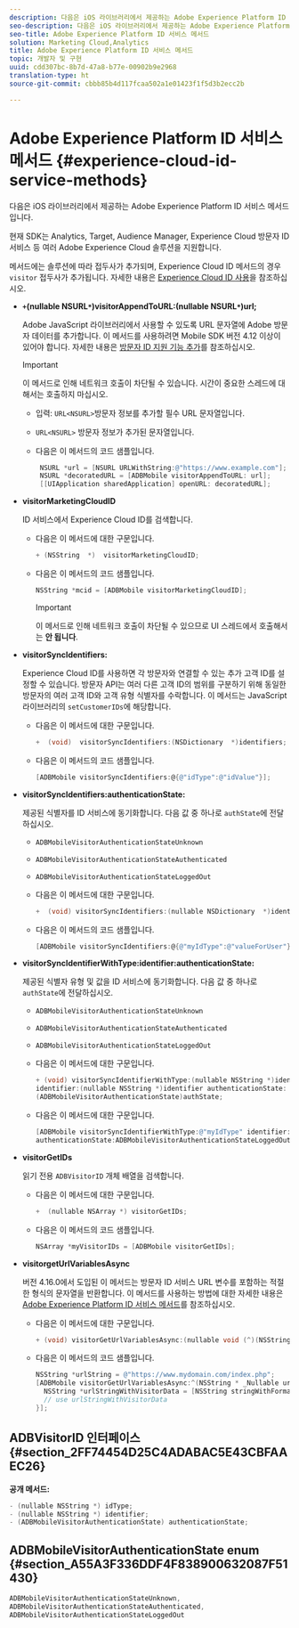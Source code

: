 ```yaml
---
description: 다음은 iOS 라이브러리에서 제공하는 Adobe Experience Platform ID 서비스 메서드입니다.
seo-description: 다음은 iOS 라이브러리에서 제공하는 Adobe Experience Platform ID 서비스 메서드입니다.
seo-title: Adobe Experience Platform ID 서비스 메서드
solution: Marketing Cloud,Analytics
title: Adobe Experience Platform ID 서비스 메서드
topic: 개발자 및 구현
uuid: cdd307bc-8b7d-47a8-b77e-00902b9e2968
translation-type: ht
source-git-commit: cbbb85b4d117fcaa502a1e01423f1f5d3b2ecc2b

---
```



# Adobe Experience Platform ID 서비스 메서드 {#experience-cloud-id-service-methods}

다음은 iOS 라이브러리에서 제공하는 Adobe Experience Platform ID 서비스 메서드입니다.

현재 SDK는 Analytics, Target, Audience Manager, Experience Cloud 방문자 ID 서비스 등 여러 Adobe Experience Cloud 솔루션을 지원합니다.

메서드에는 솔루션에 따라 접두사가 추가되며, Experience Cloud ID 메서드의 경우 `visitor` 접두사가 추가됩니다. 자세한 내용은 [Experience Cloud ID 사용](/help/ios/marketing-cloud/mcvid.md)을 참조하십시오.

* **`+`(nullable NSURL`*`)visitorAppendToURL:(nullable NSURL`*`)url;**

   Adobe JavaScript 라이브러리에서 사용할 수 있도록 URL 문자열에 Adobe 방문자 데이터를 추가합니다. 이 메서드를 사용하려면 Mobile SDK 버전 4.12 이상이 있어야 합니다. 자세한 내용은 [방문자 ID 지원 기능 추가](https://marketing.adobe.com/resources/help/ko_KR/mcvid/mcvid-appendvisitorid.html)를 참조하십시오.

   >[!IMPORTANT]
   >
   >이 메서드로 인해 네트워크 호출이 차단될 수 있습니다. 시간이 중요한 스레드에 대해서는 호출하지 마십시오.

   * 입력: `URL<NSURL>`방문자 정보를 추가할 필수 URL 문자열입니다.
   * `URL<NSURL>`
방문자 정보가 추가된 문자열입니다.

   * 다음은 이 메서드의 코드 샘플입니다.

      ```objective-c
       NSURL *url = [NSURL URLWithString:@"https://www.example.com"];  
       NSURL *decoratedURL = [ADBMobile visitorAppendToURL: url];  
       [[UIApplication sharedApplication] openURL: decoratedURL];  
      ```

* **visitorMarketingCloudID**

   ID 서비스에서 Experience Cloud ID를 검색합니다.

   * 다음은 이 메서드에 대한 구문입니다.

      ```objective-c
      + (NSString  *)  visitorMarketingCloudID;
      ```

   * 다음은 이 메서드의 코드 샘플입니다.

      ```objective-c
      NSString *mcid = [ADBMobile visitorMarketingCloudID]; 
      ```

      >[!IMPORTANT]
      >
      >이 메서드로 인해 네트워크 호출이 차단될 수 있으므로 UI 스레드에서 호출해서는 **안 됩니다**.

* **visitorSyncIdentifiers:**

   Experience Cloud ID를 사용하면 각 방문자와 연결할 수 있는 추가 고객 ID를 설정할 수 있습니다. 방문자 API는 여러 다른 고객 ID의 범위를 구분하기 위해 동일한 방문자의 여러 고객 ID와 고객 유형 식별자를 수락합니다. 이 메서드는 JavaScript 라이브러리의 `setCustomerIDs`에 해당합니다.

   * 다음은 이 메서드에 대한 구문입니다.

      ```objective-c
      +  (void)  visitorSyncIdentifiers:(NSDictionary  *)identifiers;
      ```

   * 다음은 이 메서드의 코드 샘플입니다.

      ```objective-c
      [ADBMobile visitorSyncIdentifiers:@{@"idType":@"idValue"}];
      ```

* **visitorSyncIdentifiers:authenticationState:**

   제공된 식별자를 ID 서비스에 동기화합니다. 다음 값 중 하나로 `authState`에 전달하십시오.

   * `ADBMobileVisitorAuthenticationStateUnknown`
   * `ADBMobileVisitorAuthenticationStateAuthenticated`
   * `ADBMobileVisitorAuthenticationStateLoggedOut`

   * 다음은 이 메서드에 대한 구문입니다.

      ```objective-c
      +  (void) visitorSyncIdentifiers:(nullable NSDictionary  *)identifiers  authenticationState:(ADBMobileVisitorAuthenticationState)authState; 
      ```

   * 다음은 이 메서드의 코드 샘플입니다.

      ```objective-c
      [ADBMobile visitorSyncIdentifiers:@{@"myIdType":@"valueForUser"}  authenticationState:ADBMobileVisitorAuthenticationStateAuthenticated]; 
      ```

* **visitorSyncIdentifierWithType:identifier:authenticationState:**

   제공된 식별자 유형 및 값을 ID 서비스에 동기화합니다. 다음 값 중 하나로 `authState`에 전달하십시오.

   * `ADBMobileVisitorAuthenticationStateUnknown`
   * `ADBMobileVisitorAuthenticationStateAuthenticated`
   * `ADBMobileVisitorAuthenticationStateLoggedOut`

   * 다음은 이 메서드에 대한 구문입니다.

      ```objective-c
      + (void) visitorSyncIdentifierWithType:(nullable NSString *)identifierType  
      identifier:(nullable NSString *)identifier authenticationState:
      (ADBMobileVisitorAuthenticationState)authState; 
      ```

   * 다음은 이 메서드에 대한 구문입니다.

      ```objective-c
      [ADBMobile visitorSyncIdentifierWithType:@"myIdType" identifier:@"valueForUser"  
      authenticationState:ADBMobileVisitorAuthenticationStateLoggedOut]; 
      ```

* **visitorGetIDs**

   읽기 전용 `ADBVisitorID` 개체 배열을 검색합니다.

   * 다음은 이 메서드에 대한 구문입니다.

      ```objective-c
      +  (nullable NSArray *) visitorGetIDs;
      ```

   * 다음은 이 메서드의 코드 샘플입니다.

      ```objective-c
      NSArray *myVisitorIDs = [ADBMobile visitorGetIDs];
      ```

* **visitorgetUrlVariablesAsync**

   버전 4.16.0에서 도입된 이 메서드는 방문자 ID 서비스 URL 변수를 포함하는 적절한 형식의 문자열을 반환합니다. 이 메서드를 사용하는 방법에 대한 자세한 내용은 [Adobe Experience Platform ID 서비스 메서드](/help/ios/reference/hybrid-app.md)를 참조하십시오.

   * 다음은 이 메서드에 대한 구문입니다.

      ```objectivec
      + (void) visitorGetUrlVariablesAsync:(nullable void (^)(NSString* __nullable urlVariables))callback;
      ```

   * 다음은 이 메서드의 코드 샘플입니다.

      ```objectivec
      NSString *urlString = @"https://www.mydomain.com/index.php"; 
      [ADBMobile visitorGetUrlVariablesAsync:^(NSString * _Nullable urlVariables) { 
        NSString *urlStringWithVisitorData = [NSString stringWithFormat:@"%@?%@", urlString, urlVariables]; 
        // use urlStringWithVisitorData 
      }];
      ```

## ADBVisitorID 인터페이스 {#section_2FF74454D25C4ADABAC5E43CBFAAEC26}

**공개 메서드:**

```objective-c
- (nullable NSString *) idType; 
- (nullable NSString *) identifier; 
- (ADBMobileVisitorAuthenticationState) authenticationState; 
```

## ADBMobileVisitorAuthenticationState enum {#section_A55A3F336DDF4F838900632087F51430}

```objective-c
ADBMobileVisitorAuthenticationStateUnknown, 
ADBMobileVisitorAuthenticationStateAuthenticated, 
ADBMobileVisitorAuthenticationStateLoggedOut
```

